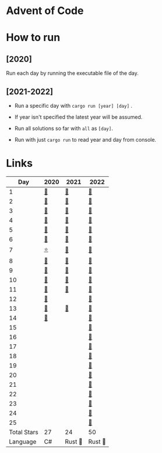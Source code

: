 # Advent of Code

# How to run

## [2020]

Run each day by running the executable file of the day.

## [2021-2022]

-   Run a specific day with `cargo run [year] [day]` .

-   If year isn't specified the latest year will be assumed.

-   Run all solutions so far with `all` as `[day]`.

-   Run with just `cargo run` to read year and day from console.

# Links

| Day         | 2020                           | 2021                                               | 2022                                               |
| ----------- | ------------------------------ | -------------------------------------------------- | -------------------------------------------------- |
| 1           | [:star2:](2020/Day1/Day1.cs)   | [:star2:](2021-22/src/solutions/year2021/day1.rs)  | [:star2:](2021-22/src/solutions/year2022/day1.rs)  |
| 2           | [:star2:](2020/Day2/Day2.cs)   | [:star2:](2021-22/src/solutions/year2021/day2.rs)  | [:star2:](2021-22/src/solutions/year2022/day2.rs)  |
| 3           | [:star2:](2020/Day3/Day3.cs)   | [:star2:](2021-22/src/solutions/year2021/day3.rs)  | [:star2:](2021-22/src/solutions/year2022/day3.rs)  |
| 4           | [:star2:](2020/Day4/Day4.cs)   | [:star2:](2021-22/src/solutions/year2021/day4.rs)  | [:star2:](2021-22/src/solutions/year2022/day4.rs)  |
| 5           | [:star2:](2020/Day5/Day5.cs)   | [:star2:](2021-22/src/solutions/year2021/day5.rs)  | [:star2:](2021-22/src/solutions/year2022/day5.rs)  |
| 6           | [:star2:](2020/Day6/Day6.cs)   | [:star2:](2021-22/src/solutions/year2021/day6.rs)  | [:star2:](2021-22/src/solutions/year2022/day6.rs)  |
| 7           | [:star:](2020/Day7/Day7.cs)    | [:star2:](2021-22/src/solutions/year2021/day7.rs)  | [:star2:](2021-22/src/solutions/year2022/day7.rs)  |
| 8           | [:star2:](2020/Day8/Day8.cs)   | [:star2:](2021-22/src/solutions/year2021/day8.rs)  | [:star2:](2021-22/src/solutions/year2022/day8.rs)  |
| 9           | [:star2:](2020/Day9/Day9.cs)   | [:star2:](2021-22/src/solutions/year2021/day9.rs)  | [:star2:](2021-22/src/solutions/year2022/day9.rs)  |
| 10          | [:star2:](2020/Day10/Day10.cs) | [:star2:](2021-22/src/solutions/year2021/day10.rs) | [:star2:](2021-22/src/solutions/year2022/day10.rs) |
| 11          | [:star2:](2020/Day11/Day11.cs) | [:star2:](2021-22/src/solutions/year2021/day11.rs) | [:star2:](2021-22/src/solutions/year2022/day11.rs) |
| 12          | [:star2:](2020/Day12/Day12.cs) |                                                    | [:star2:](2021-22/src/solutions/year2022/day12.rs) |
| 13          | [:star2:](2020/Day13/Day13.cs) | [:star2:](2021-22/src/solutions/year2021/day13.rs) | [:star2:](2021-22/src/solutions/year2022/day13.rs) |
| 14          | [:star2:](2020/Day14/Day14.cs) |                                                    | [:star2:](2021-22/src/solutions/year2022/day14.rs) |
| 15          |                                |                                                    | [:star2:](2021-22/src/solutions/year2022/day15.rs) |
| 16          |                                |                                                    | [:star2:](2021-22/src/solutions/year2022/day16.rs) |
| 17          |                                |                                                    | [:star2:](2021-22/src/solutions/year2022/day17.rs) |
| 18          |                                |                                                    | [:star2:](2021-22/src/solutions/year2022/day18.rs) |
| 19          |                                |                                                    | [:star2:](2021-22/src/solutions/year2022/day19.rs) |
| 20          |                                |                                                    | [:star2:](2021-22/src/solutions/year2022/day20.rs) |
| 21          |                                |                                                    | [:star2:](2021-22/src/solutions/year2022/day21.rs) |
| 22          |                                |                                                    | [:star2:](2021-22/src/solutions/year2022/day22.rs) |
| 23          |                                |                                                    | [:star2:](2021-22/src/solutions/year2022/day23.rs) |
| 24          |                                |                                                    | [:star2:](2021-22/src/solutions/year2022/day24.rs) |
| 25          |                                |                                                    | [:star2:](2021-22/src/solutions/year2022/day25.rs) |
| Total Stars | 27                             | 24                                                 | 50                                                 |
| Language    | C#                             | Rust :crab:                                        | Rust :crab:                                        |
